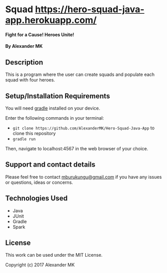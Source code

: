 # Squad https://hero-squad-java-app.herokuapp.com/

#### Fight for a Cause! Heroes Unite!

#### By **Alexander MK**

## Description
This is a program where the user can create squads and populate each squad with four heroes.

## Setup/Installation Requirements

You will need [gradle](https://gradle.org/gradle-download/) installed on your device.

Enter the following commands in your terminal:
* `git clone https://github.com/AlexanderMK/Hero-Squad-Java-App` to clone this repository
* `gradle run`

Then, navigate to localhost:4567 in the web browser of your choice.

## Support and contact details

Please feel free to contact mburukungu@gmail.com if you have any issues or questions, ideas or concerns.

## Technologies Used

* Java
* JUnit
* Gradle
* Spark

## License

This work can be used under the MIT License.

Copyright (c) 2017 Alexander MK
